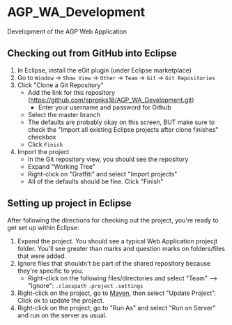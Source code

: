 # AGP_WA_Development
Development of the AGP Web Application

## Checking out from GitHub into Eclipse

1. In Eclipse, install the eGit plugin (under Eclipse marketplace)
2. Go to `Window` -> `Show View` -> `Other` -> `Team` -> `Git` -> `Git Repositories`
3. Click "Clone a Git Repository"
   * Add the link for this repository (https://github.com/sprenks18/AGP_WA_Development.git)
      * Enter your username and password for Github
   * Select the master branch
   * The defaults are probably okay on this screen, BUT make sure to check the "Import all existing Eclipse projects after clone finishes" checkbox
   * Click `Finish`
4. Import the project
   * In the Git repository view, you should see the repository
   * Expand "Working Tree"
   * Right-click on "Graffiti" and select "Import projects"
   * All of the defaults should be fine.  Click "Finish"
  
## Setting up project in Eclipse

After following the directions for checking out the project, you're ready to get set up within Eclipse:

1. Expand the project.  You should see a typical Web Application projecjt folder.  You'll see greater than marks and question marks on folders/files that were added.
2. Ignore files that shouldn't be part of the shared repository because they're specific to you.
    * Right-click on the following files/directories and select "Team" --> "Ignore": `.classpath` `.project` `.settings`
3. Right-click on the project, go to [Maven](https://maven.apache.org/), then select "Update Project".  Click ok to update the project.
4. Right-click on the project, go to "Run As" and select "Run on Server" and run on the server as usual.
